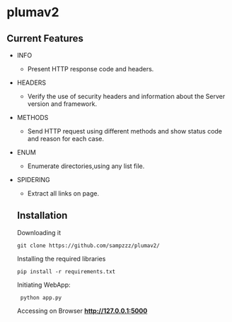 # plumav2

## Current Features
- INFO
  - Present HTTP response code and headers.
- HEADERS
  - Verify the use of security headers and information about the Server version and framework.
- METHODS
  - Send HTTP request using different methods and show status code and reason for each case.
- ENUM
  - Enumerate directories,using any list file.
- SPIDERING
  - Extract all links on page.
  
  ## Installation
  Downloading it
  ```shell
  git clone https://github.com/sampzzz/plumav2/
  ```
   
  Installing the required libraries
  ```shell
  pip install -r requirements.txt
  ```
  Initiating WebApp:
  ```shell
   python app.py
   ```
  
  Accessing on Browser
  **http://127.0.0.1:5000**
